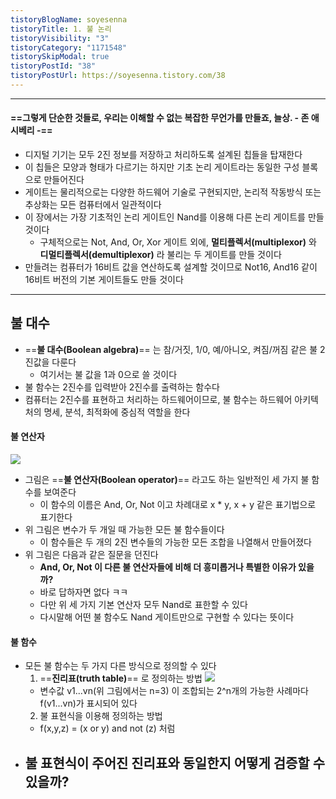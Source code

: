```yaml
---
tistoryBlogName: soyesenna
tistoryTitle: 1. 불 논리
tistoryVisibility: "3"
tistoryCategory: "1171548"
tistorySkipModal: true
tistoryPostId: "38"
tistoryPostUrl: https://soyesenna.tistory.com/38
---
```

--- 
#### ==**그렇게 단순한 것들로, 우리는 이해할 수 없는 복잡한 무언가를 만들죠, 늘상. - 존 애시베리 -**==

- 디지털 기기는 모두 2진 정보를 저장하고 처리하도록 설계된 칩들을 탑재한다
- 이 칩들은 모양과 형태가 다르기는 하지만 기초 논리 게이트라는 동일한 구성 블록으로 만들어진다
- 게이트는 물리적으로는 다양한 하드웨어 기술로 구현되지만, 논리적 작동방식 또는 추상화는 모든 컴퓨터에서 일관적이다
- 이 장에서는 가장 기초적인 논리 게이트인 Nand를 이용해 다른 논리 게이트를 만들 것이다
	- 구체적으로는 Not, And, Or, Xor 게이트 외에, **멀티플렉서(multiplexor)** 와 **디멀티플렉서(demultiplexor)** 라 불리는 두 게이트를 만들 것이다
- 만들려는 컴퓨터가 16비트 값을 연산하도록 설계할 것이므로 Not16, And16 같이 16비트 버전의 기본 게이트들도 만들 것이다

--- 
## 불 대수

- ==**불 대수(Boolean algebra)**== 는 참/거짓, 1/0, 예/아니오, 켜짐/꺼짐 같은 불 2진값을 다룬다
	- 여기서는 불 값을 1과 0으로 쓸 것이다
- 불 함수는 2진수를 입력받아 2진수를 출력하는 함수다
- 컴퓨터는 2진수를 표현하고 처리하는 하드웨어이므로, 불 함수는 하드웨어 아키텍처의 명세, 분석, 최적화에 중심적 역할을 한다

#### 불 연산자
![](https://i.imgur.com/OaUOCCt.png)

- 그림은 ==**불 연산자(Boolean operator)**== 라고도 하는 일반적인 세 가지 불 함수를 보여준다
	- 이 함수의 이름은 And, Or, Not 이고 차례대로 x * y, x + y 같은 표기법으로 표기한다
- 위 그림은 변수가 두 개일 때 가능한 모든 불 함수들이다
	- 이 함수들은 두 개의 2진 변수들의 가능한 모든 조합을 나열해서 만들어졌다
- 위 그림은 다음과 같은 질문을 던진다
	- **And, Or, Not 이 다른 불 연산자들에 비해 더 흥미롭거나 특별한 이유가 있을까?**
	- 바로 답하자면 없다 ㅋㅋ
	- 다만 위 세 가지 기본 연산자 모두 Nand로 표한할 수 있다
	- 다시말해 어떤 불 함수도 Nand 게이트만으로 구현할 수 있다는 뜻이다

#### 불 함수
- 모든 불 함수는 두 가지 다른 방식으로 정의할 수 있다
	1. ==**진리표(truth table)**== 로 정의하는 방법
		![](https://i.imgur.com/v8ysg1Z.png)
	- 변수값 v1...vn(위 그림에서는 n=3) 이 조합되는 2^n개의 가능한 사례마다 f(v1...vn)가 표시되어 있다
	2. 불 표현식을 이용해 정의하는 방법
	- f(x,y,z) = (x or y) and not (z) 처럼
- 불 표현식이 주어진 진리표와 동일한지 어떻게 검증할 수 있을까?
	- 